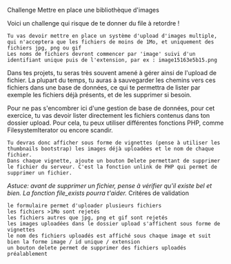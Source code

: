  Challenge
Mettre en place une bibliothèque d'images

Voici un challenge qui risque de te donner du file à retordre !

    Tu vas devoir mettre en place un système d'upload d'images multiple, qui n'acceptera que les fichiers de moins de 1Mo, et uniquement des fichiers jpg, png ou gif
    Les noms de fichiers devront commencer par 'image' suivi d'un identifiant unique puis de l'extension, par ex : image15163e5b15.png

Dans tes projets, tu seras très souvent amené à gérer ainsi de l'upload de fichier. La plupart du temps, tu auras à sauvegarder les chemins vers ces fichiers dans une base de données, ce qui te permettra de lister par exemple les fichiers déjà présents, et de les supprimer si besoin.

Pour ne pas s'encombrer ici d'une gestion de base de données, pour cet exercice, tu vas devoir lister directement les fichiers contenus dans ton dossier upload. Pour cela, tu peux utiliser différentes fonctions PHP, comme FilesystemIterator ou encore scandir.

    Tu devras donc afficher sous forme de vignettes (pense à utiliser les thumbnails bootstrap) les images déjà uploadées et le nom de chaque fichier.
    Dans chaque vignette, ajoute un bouton Delete permettant de supprimer le fichier du serveur. C'est la fonction unlink de PHP qui permet de supprimer un fichier.

*Astuce: avant de supprimer un fichier, pense à vérifier qu'il existe bel et bien. La fonction file_exists pourra t'aider.*
Critéres de validation

    le formulaire permet d'uploader plusieurs fichiers
    les fichiers >1Mo sont rejetés
    les fichiers autres que jpg, png et gif sont rejetés
    les images uploadées dans le dossier upload s'affichent sous forme de vignettes
    le nom des fichiers uploadés est affiché sous chaque image et suit bien la forme image / id unique / extension
    un bouton delete permet de supprimer des fichiers uploadés préalablement

